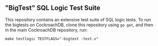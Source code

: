 "BigTest" SQL Logic Test Suite
---


This repository contains an extensive test suite of SQL logic
tests. To run the bigtests on CockroachDB, clone this repository using
`go get`, and then in the main CockroachDB repository, run:

`make testlogic TESTFLAGS="-bigtest -test.v"`
